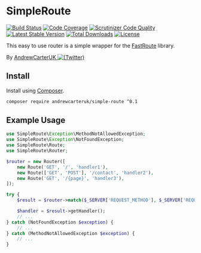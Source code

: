 # SimpleRoute

[![Build Status](https://travis-ci.org/AndrewCarterUK/SimpleRoute.svg?branch=master)](https://travis-ci.org/AndrewCarterUK/SimpleRoute)
[![Code Coverage](https://scrutinizer-ci.com/g/AndrewCarterUK/SimpleRoute/badges/coverage.png?b=master)](https://scrutinizer-ci.com/g/AndrewCarterUK/SimpleRoute/?branch=master)
[![Scrutinizer Code Quality](https://scrutinizer-ci.com/g/AndrewCarterUK/SimpleRoute/badges/quality-score.png?b=master)](https://scrutinizer-ci.com/g/AndrewCarterUK/SimpleRoute/?branch=master)
[![Latest Stable Version](https://poser.pugx.org/andrewcarteruk/simple-route/v/stable)](https://packagist.org/packages/andrewcarteruk/simple-route)
[![Total Downloads](https://poser.pugx.org/andrewcarteruk/simple-route/downloads)](https://packagist.org/packages/andrewcarteruk/simple-route)
[![License](https://poser.pugx.org/andrewcarteruk/simple-route/license)](https://packagist.org/packages/andrewcarteruk/simple-route)

This easy to use router is a simple wrapper for the [FastRoute](https://github.com/nikic/FastRoute) library.

By [AndrewCarterUK ![(Twitter)](http://i.imgur.com/wWzX9uB.png)](https://twitter.com/AndrewCarterUK)

## Install

Install using [Composer](https://getcomposer.org).

```bash
composer require andrewcarteruk/simple-route ^0.1
```

## Example Usage

```php
use SimpleRoute\Exception\MethodNotAllowedException;
use SimpleRoute\Exception\NotFoundException;
use SimpleRoute\Route;
use SimpleRoute\Router;

$router = new Router([
    new Route('GET', '/', 'handler1'),
    new Route(['GET', 'POST'], '/contact', 'handler2'),
    new Route('GET', '/{page}', 'handler3'),
]);

try {
    $result = $router->match($_SERVER['REQUEST_METHOD'], $_SERVER['REQUEST_URI']);

    $handler = $result->getHandler();
    // ...
} catch (NotFoundException $exception) {
    // ...
} catch (MethodNotAllowedException $exception) {
    // ...
}
```
